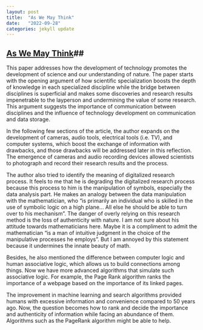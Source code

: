 ```yaml
---
layout: post
title:  "As We May Think"
date:   "2022-09-28"
categories: jekyll update
---
```

## [As We May Think](https://www.theatlantic.com/magazine/archive/1945/07/as-we-may-think/303881/)##

This paper addresses how the development of technology promotes the development of science and our understanding of nature. The paper starts with the opening argument of how scientific specialization boosts the depth of knowledge in each specialized discipline while the bridge between disciplines is superficial and makes some discoveries and research results impenetrable to the layperson and undermining the value of some research. This argument suggests the importance of communication between disciplines and the influence of technology development on communication and data storage.  

In the following few sections of the article, the author expands on the development of cameras, audio tools, electrical tools (i.e. TV), and computer systems, which boost the exchange of information with drawbacks, and those drawbacks will be addressed later in this reflection. The emergence of cameras and audio recording devices allowed scientists to photograph and record their research results and the process.   

The author also tried to identify the meaning of digitalized research process. It feels to me that he is degrading the digitalized research process because this process to him is the manipulation of symbols, especially the data analysis part. He makes an analogy between the data manipulation with the mathematician, who “is primarily an individual who is skilled in the use of symbolic logic on a high plane... All else he should be able to turn over to his mechanism”. The danger of overly relying on this research method is the loss of authenticity with nature. I am not sure about his attitude towards mathematicians here. Maybe it is a compliment to admit the mathematician “is a man of intuitive judgment in the choice of the manipulative processes he employs”. But I am annoyed by this statement because it undermines the innate beauty of math.   

Besides, he also mentioned the difference between computer logic and human associative logic, which allows us to build connections among things. Now we have more advanced algorithms that simulate such associative logic. For example, the Page Rank algorithm ranks the importance of a webpage based on the importance of its linked pages.   

The improvement in machine learning and search algorithms provided humans with excessive information and convenience compared to 50 years ago. Now, the question becomes how to rank and decide the importance and authenticity of information while facing an abundance of them. Algorithms such as the PageRank algorithm might be able to help.   